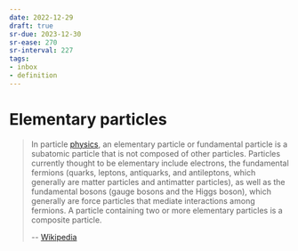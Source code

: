 ```yaml
---
date: 2022-12-29
draft: true
sr-due: 2023-12-30
sr-ease: 270
sr-interval: 227
tags:
- inbox
- definition
---
```


# Elementary particles

> In particle [physics](./physics.md), an elementary particle or fundamental
> particle is a subatomic particle that is not composed of other particles.
> Particles currently thought to be elementary include electrons, the
> fundamental fermions (quarks, leptons, antiquarks, and antileptons, which
> generally are matter particles and antimatter particles), as well as the
> fundamental bosons (gauge bosons and the Higgs boson), which generally are
> force particles that mediate interactions among fermions. A particle
> containing two or more elementary particles is a composite particle.
>
> -- [Wikipedia](https://en.wikipedia.org/wiki/Elementary_particle)